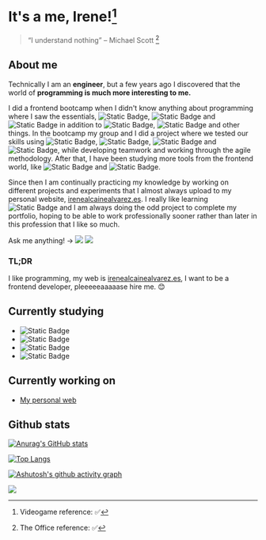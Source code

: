 # It's a me, Irene![^1]
[^1]: Videogame reference: ✅

> “I understand nothing” – Michael Scott  [^2]
[^2]: The Office reference: ✅

## About me

Technically I am an **engineer**, but a few years ago I discovered that the world of **programming is much more interesting to me.**

I did a frontend bootcamp when I didn't know anything about programming where I saw the essentials, ![Static Badge](https://img.shields.io/badge/HTML5-black?logo=HTML5), ![Static Badge](https://img.shields.io/badge/CSS3-black?logo=css3) and ![Static Badge](https://img.shields.io/badge/JavaScript-black?logo=javascript) in addition to ![Static Badge](https://img.shields.io/badge/Git-black?logo=git), ![Static Badge](https://img.shields.io/badge/NPM-black?logo=npm) and other things. In the bootcamp my group and I did a project where we tested our skills using ![Static Badge](https://img.shields.io/badge/Vue-black?logo=vue.js), ![Static Badge](https://img.shields.io/badge/Firebase-black?logo=firebase), ![Static Badge](https://img.shields.io/badge/Sass-black?logo=sass) and ![Static Badge](https://img.shields.io/badge/Netlify-black?logo=netlify), while developing teamwork and working through the agile methodology. After that, I have been studying more tools from the frontend world, like ![Static Badge](https://img.shields.io/badge/React-black?logo=react) and ![Static Badge](https://img.shields.io/badge/Tailwind-black?logo=tailwindcss).

Since then I am continually practicing my knowledge by working on different projects and experiments that I almost always upload to my personal website, [irenealcainealvarez.es](https://irenealcainealvarez.es/). I really like learning ![Static Badge](https://img.shields.io/badge/React-black?logo=react) and I am always doing the odd project to complete my portfolio, hoping to be able to work professionally sooner rather than later in this profession that I like so much.

Ask me anything! -> <a href="mailto:irenealcainealvarez@gmail.com" target="_blank"><img src="https://img.shields.io/badge/gmail-db4a39?style=flag&logo=gmail&logoColor=white"></a>
  <a href="https://www.linkedin.com/in/irenealcaine/" target="_blank"><img src="https://img.shields.io/badge/Linkedin-1DA1F2?style=flag&logo=linkedin&logoColor=white"></a>

### TL;DR

I like programming, my web is [irenealcainealvarez.es](https://irenealcainealvarez.es/), I want to be a frontend developer, pleeeeeaaaaase hire me. 😊

## Currently studying

- ![Static Badge](https://img.shields.io/badge/TypeScript-black?logo=typescript)
- ![Static Badge](https://img.shields.io/badge/Sass-black?logo=sass)
- ![Static Badge](https://img.shields.io/badge/Node-black?logo=node.js)
- ![Static Badge](https://img.shields.io/badge/Next-black?logo=next.js)

## Currently working on

- <a href="https://www.irenealcainealvarez.es" target="_blank">My personal web</a>

## Github stats

[![Anurag's GitHub stats](https://github-readme-stats.vercel.app/api?username=irenealcaine&show_icons=true&theme=midnight-purple)](https://github.com/anuraghazra/github-readme-stats)

[![Top Langs](https://github-readme-stats.vercel.app/api/top-langs/?username=irenealcaine&layout=compact&theme=midnight-purple)](https://github.com/anuraghazra/github-readme-stats)

[![Ashutosh's github activity graph](https://github-readme-activity-graph.vercel.app/graph?username=irenealcaine&theme=react-dark)](https://github.com/ashutosh00710/github-readme-activity-graph)

![](https://komarev.com/ghpvc/?username=irenealcaine&color=blueviolet)
